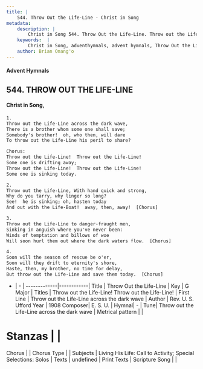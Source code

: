 ```yaml
---
title: |
    544. Throw Out the Life-Line - Christ in Song
metadata:
    description: |
        Christ in Song 544. Throw Out the Life-Line. Throw out the Life-Line across the dark wave, There is a brother whom some one shall save; Somebody's brother!  oh, who then, will dare To throw out the Life-Line his peril to share? Chorus: Throw out the Life-Line!  Throw out the Life-Line! Some one is drifting away;  Throw out the Life-Line!  Throw out the Life-Line! Some one is sinking today.
    keywords:  |
        Christ in Song, adventhymnals, advent hymnals, Throw Out the Life-Line, Throw out the Life-Line across the dark wave. Throw out the Life-Line!  Throw out the Life-Line!
    author: Brian Onang'o
---
```


#### Advent Hymnals
## 544. THROW OUT THE LIFE-LINE
####  Christ in Song,

```txt
1.
Throw out the Life-Line across the dark wave,
There is a brother whom some one shall save;
Somebody's brother!  oh, who then, will dare
To throw out the Life-Line his peril to share?

Chorus:
Throw out the Life-Line!  Throw out the Life-Line!
Some one is drifting away; 
Throw out the Life-Line!  Throw out the Life-Line!
Some one is sinking today.

2.
Throw out the Life-Line, With hand quick and strong,
Why do you tarry, why linger so long?
See!  he is sinking; oh, hasten today
And out with the Life-Boat!  away, then, away!  [Chorus]

3.
Throw out the Life-Line to danger-fraught men,
Sinking in anguish where you've never been:
Winds of temptation and billows of woe
Will soon hurl them out where the dark waters flow.  [Chorus]

4.
Soon will the season of rescue be o'er,
Soon will they drift to eternity's shore,
Haste, then, my brother, no time for delay,
But throw out the Life-Line and save them today.  [Chorus]

```

- |   -  |
-------------|------------|
Title | Throw Out the Life-Line |
Key | G Major |
Titles | Throw out the Life-Line!  Throw out the Life-Line! |
First Line | Throw out the Life-Line across the dark wave |
Author | Rev. U. S. Ufford
Year | 1908
Composer| E. S. U. |
Hymnal|  - |
Tune| Throw out the Life-Line across the dark wave |
Metrical pattern | |
# Stanzas |  |
Chorus |  |
Chorus Type |  |
Subjects | Living His Life: Call to Activity; Special Selections: Solos |
Texts | undefined |
Print Texts | 
Scripture Song |  |
    
